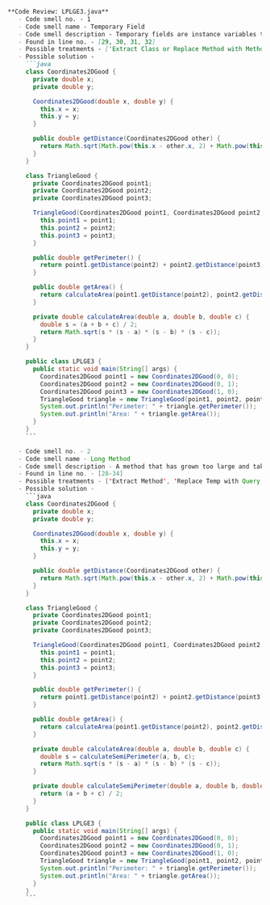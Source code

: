 ```markdown
**Code Review: LPLGE3.java**
   - Code smell no. - 1
   - Code smell name - Temporary Field
   - Code smell description - Temporary fields are instance variables that are only sometimes needed for objects. They may clutter the interface of a class.
   - Found in line no. - [29, 30, 31, 32]
   - Possible treatments - ['Extract Class or Replace Method with Method Object.', 'Introduce Null Object']
   - Possible solution - 
     ```java
     class Coordinates2DGood {
       private double x;
       private double y;

       Coordinates2DGood(double x, double y) {
         this.x = x;
         this.y = y;
       }

       public double getDistance(Coordinates2DGood other) {
         return Math.sqrt(Math.pow(this.x - other.x, 2) + Math.pow(this.y - other.y, 2));
       }
     }

     class TriangleGood {
       private Coordinates2DGood point1;
       private Coordinates2DGood point2;
       private Coordinates2DGood point3;

       TriangleGood(Coordinates2DGood point1, Coordinates2DGood point2, Coordinates2DGood point3) {
         this.point1 = point1;
         this.point2 = point2;
         this.point3 = point3;
       }

       public double getPerimeter() {
         return point1.getDistance(point2) + point2.getDistance(point3) + point3.getDistance(point1);
       }

       public double getArea() {
         return calculateArea(point1.getDistance(point2), point2.getDistance(point3), point3.getDistance(point1));
       }

       private double calculateArea(double a, double b, double c) {
         double s = (a + b + c) / 2;
         return Math.sqrt(s * (s - a) * (s - b) * (s - c));
       }
     }

     public class LPLGE3 {
       public static void main(String[] args) {
         Coordinates2DGood point1 = new Coordinates2DGood(0, 0);
         Coordinates2DGood point2 = new Coordinates2DGood(0, 1);
         Coordinates2DGood point3 = new Coordinates2DGood(1, 0);
         TriangleGood triangle = new TriangleGood(point1, point2, point3);
         System.out.println("Perimeter: " + triangle.getPerimeter());
         System.out.println("Area: " + triangle.getArea());
       }
     }
     ```

   - Code smell no. - 2
   - Code smell name - Long Method
   - Code smell description - A method that has grown too large and takes on too many responsibilities may become hard to understand, test, and maintain.
   - Found in line no. - [28-34]
   - Possible treatments - ['Extract Method', 'Replace Temp with Query, Introduce Parameter Object or Preserve Whole Object', 'Decompose Conditional']
   - Possible solution - 
     ```java
     class Coordinates2DGood {
       private double x;
       private double y;

       Coordinates2DGood(double x, double y) {
         this.x = x;
         this.y = y;
       }

       public double getDistance(Coordinates2DGood other) {
         return Math.sqrt(Math.pow(this.x - other.x, 2) + Math.pow(this.y - other.y, 2));
       }
     }

     class TriangleGood {
       private Coordinates2DGood point1;
       private Coordinates2DGood point2;
       private Coordinates2DGood point3;

       TriangleGood(Coordinates2DGood point1, Coordinates2DGood point2, Coordinates2DGood point3) {
         this.point1 = point1;
         this.point2 = point2;
         this.point3 = point3;
       }

       public double getPerimeter() {
         return point1.getDistance(point2) + point2.getDistance(point3) + point3.getDistance(point1);
       }

       public double getArea() {
         return calculateArea(point1.getDistance(point2), point2.getDistance(point3), point3.getDistance(point1));
       }

       private double calculateArea(double a, double b, double c) {
         double s = calculateSemiPerimeter(a, b, c);
         return Math.sqrt(s * (s - a) * (s - b) * (s - c));
       }

       private double calculateSemiPerimeter(double a, double b, double c) {
         return (a + b + c) / 2;
       }
     }

     public class LPLGE3 {
       public static void main(String[] args) {
         Coordinates2DGood point1 = new Coordinates2DGood(0, 0);
         Coordinates2DGood point2 = new Coordinates2DGood(0, 1);
         Coordinates2DGood point3 = new Coordinates2DGood(1, 0);
         TriangleGood triangle = new TriangleGood(point1, point2, point3);
         System.out.println("Perimeter: " + triangle.getPerimeter());
         System.out.println("Area: " + triangle.getArea());
       }
     }
     ```
```